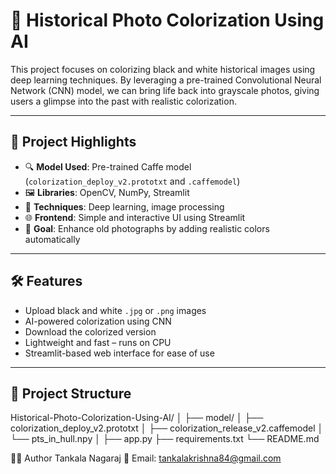 # 📸 Historical Photo Colorization Using AI

This project focuses on colorizing black and white historical images using deep learning techniques. By leveraging a pre-trained Convolutional Neural Network (CNN) model, we can bring life back into grayscale photos, giving users a glimpse into the past with realistic colorization.

---

## 🧠 Project Highlights

- 🔍 **Model Used**: Pre-trained Caffe model (`colorization_deploy_v2.prototxt` and `.caffemodel`)
- 🖼️ **Libraries**: OpenCV, NumPy, Streamlit
- 🧪 **Techniques**: Deep learning, image processing
- 🌐 **Frontend**: Simple and interactive UI using Streamlit
- 🏁 **Goal**: Enhance old photographs by adding realistic colors automatically

---

## 🛠️ Features

- Upload black and white `.jpg` or `.png` images
- AI-powered colorization using CNN
- Download the colorized version
- Lightweight and fast – runs on CPU
- Streamlit-based web interface for ease of use

---

## 📂 Project Structure

Historical-Photo-Colorization-Using-AI/
│
├── model/
│ ├── colorization_deploy_v2.prototxt
│ ├── colorization_release_v2.caffemodel
│ └── pts_in_hull.npy
│
├── app.py
├── requirements.txt
└── README.md

🧑‍💻 Author
Tankala Nagaraj
📧 Email: tankalakrishna84@gmail.com

